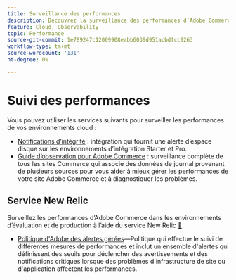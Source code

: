 ```yaml
---
title: Surveillance des performances
description: Découvrez la surveillance des performances d’Adobe Commerce sur les infrastructures cloud.
feature: Cloud, Observability
topic: Performance
source-git-commit: 1e789247c12009908eabb6039d951acbdfcc9263
workflow-type: tm+mt
source-wordcount: '131'
ht-degree: 0%

---
```


# Suivi des performances

Vous pouvez utiliser les services suivants pour surveiller les performances de vos environnements cloud :

- [Notifications d’intégrité](../integrations/health-notifications.md) : intégration qui fournit une alerte d’espace disque sur les environnements d’intégration Starter et Pro.
- [Guide d’observation pour Adobe Commerce](https://experienceleague.adobe.com/docs/commerce-operations/tools/observation-for-adobe-commerce/intro.html) : surveillance complète de tous les sites Commerce qui associe des données de journal provenant de plusieurs sources pour vous aider à mieux gérer les performances de votre site Adobe Commerce et à diagnostiquer les problèmes.

## Service New Relic

Surveillez les performances d’Adobe Commerce dans les environnements d’évaluation et de production à l’aide du service New Relic [&#128279;](new-relic-service.md).

- [Politique d&#39;Adobe des alertes gérées](investigate-performance.md#monitor-performance-with-managed-alerts)—Politique qui effectue le suivi de différentes mesures de performances et inclut un ensemble d&#39;alertes qui définissent des seuils pour déclencher des avertissements et des notifications critiques lorsque des problèmes d&#39;infrastructure de site ou d&#39;application affectent les performances.

